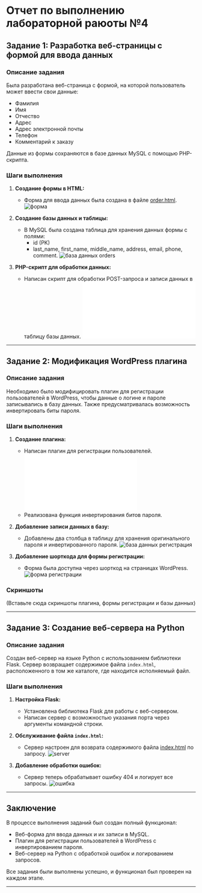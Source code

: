 # Отчет по выполнению лабораторной раюоты №4

## Задание 1: Разработка веб-страницы с формой для ввода данных

### Описание задания
Была разработана веб-страница с формой, на которой пользователь может ввести свои данные:
- Фамилия
- Имя
- Отчество
- Адрес 
- Адрес электронной почты
- Телефон
- Комментарий к заказу

Данные из формы сохраняются в базе данных MySQL с помощью PHP-скрипта.

### Шаги выполнения

1. **Создание формы в HTML:**
   - Форма для ввода данных была создана в файле [order.html](order.html).
   ![форма](image-1.png)

2. **Создание базы данных и таблицы:**
   - В MySQL была создана таблица для хранения данных формы с полями:
     - id (PK)
     - last_name, first_name, middle_name, address, email, phone, comment.
     ![база данных orders](image.png)

   

3. **PHP-скрипт для обработки данных:**
   - Написан скрипт для обработки POST-запроса и записи данных в таблицу базы данных.
   ![process](process.php)

---

## Задание 2: Модификация WordPress плагина

### Описание задания
Необходимо было модифицировать плагин для регистрации пользователей в WordPress, чтобы данные о логине и пароле записывались в базу данных. Также предусматривалась возможность инвертировать биты пароля.

### Шаги выполнения

1. **Создание плагина:**
   - Написан плагин для регистрации пользователей.
   ![регистрации пользователей.](user_registration.php)
   - Реализована функция инвертирования битов пароля.

2. **Добавление записи данных в базу:**
   - Добавлены два столбца в таблицу для хранения оригинального пароля и инвертированного пароля.
   ![база данных регистрация](image-2.png)

3. **Добавление шорткода для формы регистрации:**
   - Форма была доступна через шорткод на страницах WordPress.
   ![форма регистрации](image-3.png)

### Скриншоты
(Вставьте сюда скриншоты плагина, формы регистрации и базы данных)

---

## Задание 3: Создание веб-сервера на Python

### Описание задания
Создан веб-сервер на языке Python с использованием библиотеки Flask. Сервер возвращает содержимое файла `index.html`, расположенного в том же каталоге, где находится исполняемый файл.

### Шаги выполнения

1. **Настройка Flask:**
   - Установлена библиотека Flask для работы с веб-сервером.
   - Написан сервер с возможностью указания порта через аргументы командной строки.


2. **Обслуживание файла `index.html`:**
   - Сервер настроен для возврата содержимого файла [index.html](web_server/index.html) по запросу.
   ![server](image-4.png)

3. **Добавление обработки ошибок:**
   - Сервер теперь обрабатывает ошибку 404 и логирует все запросы.
![ошибка](image-5.png)

---

## Заключение

В процессе выполнения заданий был создан полный функционал:
- Веб-форма для ввода данных и их записи в MySQL.
- Плагин для регистрации пользователей в WordPress с инвертированием пароля.
- Веб-сервер на Python с обработкой ошибок и логированием запросов.

Все задания были выполнены успешно, и функционал был проверен на каждом этапе.

---

